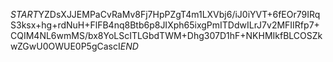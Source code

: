 $START$YZDsXJJEMPaCvRaMv8Fj7HpPZgT4m1LXVbj6/iJ0iYVT+6fEOr79IRqS3ksx+hg+rdNuH+FlFB4nq8Btb6p8JIXph65ixgPmITDdwILrJ7v2MFIIRfp7+CQIM4NL6wmMS/bx8YoLScITLGbdTWM+Dhg307D1hF+NKHMIkfBLCOSZkwZGwU0OWUE0P5gCascI$END$